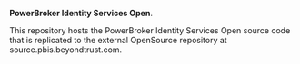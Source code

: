 **PowerBroker Identity Services Open**.

 This repository hosts the PowerBroker Identity Services Open source code that is replicated to the external OpenSource repository at source.pbis.beyondtrust.com.